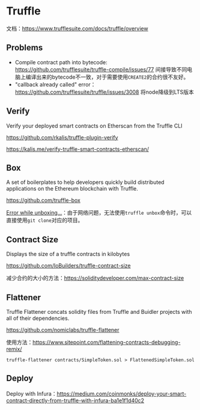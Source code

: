 # Truffle

文档：https://www.trufflesuite.com/docs/truffle/overview



## Problems

- Compile contract path into bytecode: https://github.com/trufflesuite/truffle-compile/issues/77 间接导致不同电脑上编译出来的bytecode不一致，对于需要使用`CREATE2`的合约很不友好。
- "callback already called" error：https://github.com/trufflesuite/truffle/issues/3008 将node降级到LTS版本



## Verify

Verify your deployed smart contracts on Etherscan from the Truffle CLI

https://github.com/rkalis/truffle-plugin-verify

https://kalis.me/verify-truffle-smart-contracts-etherscan/



## Box

A set of boilerplates to help developers quickly build distributed applications on the Ethereum blockchain with Truffle.

 https://github.com/truffle-box

[Error while unboxing...](https://github.com/trufflesuite/truffle/issues/2692)：由于网络问题，无法使用`truffle unbox`命令时，可以直接使用`git clone`对应的项目。



## Contract Size

Displays the size of a truffle contracts in kilobytes

https://github.com/IoBuilders/truffle-contract-size

减少合约的大小的方法：https://soliditydeveloper.com/max-contract-size



## Flattener

Truffle Flattener concats solidity files from Truffle and Buidler projects with all of their dependencies.

https://github.com/nomiclabs/truffle-flattener

使用方法：https://www.sitepoint.com/flattening-contracts-debugging-remix/

`truffle-flattener contracts/SimpleToken.sol > FlattenedSimpleToken.sol`



## Deploy

Deploy with Infura：https://medium.com/coinmonks/deploy-your-smart-contract-directly-from-truffle-with-infura-ba1e1f1d40c2